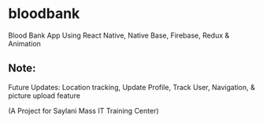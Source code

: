 # bloodbank
 Blood Bank App Using React Native, Native Base, Firebase, Redux & Animation
 
## Note:
Future Updates: 
Location tracking, Update Profile, Track User, Navigation, & picture upload feature

(A Project for Saylani Mass IT Training Center)

